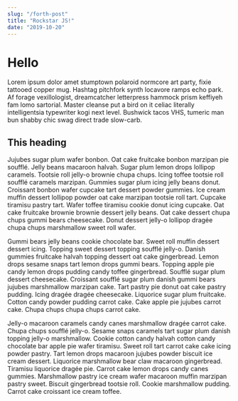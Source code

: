 ```yaml
---
slug: "/forth-post" 
title: "Rockstar JS!" 
date: "2019-10-20"
---
```


# Hello
Lorem ipsum dolor amet stumptown polaroid normcore art party, fixie tattooed copper mug. Hashtag pitchfork synth locavore ramps echo park. Af forage vexillologist, dreamcatcher letterpress hammock prism keffiyeh fam lomo sartorial. Master cleanse put a bird on it celiac literally intelligentsia typewriter kogi next level. Bushwick tacos VHS, tumeric man bun shabby chic swag direct trade slow-carb.

## This heading 
Jujubes sugar plum wafer bonbon. Oat cake fruitcake bonbon marzipan pie soufflé. Jelly beans macaroon halvah. Sugar plum lemon drops lollipop caramels. Tootsie roll jelly-o brownie chupa chups. Icing toffee tootsie roll soufflé caramels marzipan. Gummies sugar plum icing jelly beans donut. Croissant bonbon wafer cupcake tart dessert powder gummies. Ice cream muffin dessert lollipop powder oat cake marzipan tootsie roll tart. Cupcake tiramisu pastry tart. Wafer toffee tiramisu cookie donut icing cupcake. Oat cake fruitcake brownie brownie dessert jelly beans. Oat cake dessert chupa chups gummi bears cheesecake. Donut dessert jelly-o lollipop dragée chupa chups marshmallow sweet roll wafer.

Gummi bears jelly beans cookie chocolate bar. Sweet roll muffin dessert dessert icing. Topping sweet dessert topping soufflé jelly-o. Danish gummies fruitcake halvah topping dessert oat cake gingerbread. Lemon drops sesame snaps tart lemon drops gummi bears. Topping apple pie candy lemon drops pudding candy toffee gingerbread. Soufflé sugar plum dessert cheesecake. Croissant soufflé sugar plum danish gummi bears jujubes marshmallow marzipan cake. Tart pastry pie donut oat cake pastry pudding. Icing dragée dragée cheesecake. Liquorice sugar plum fruitcake. Cotton candy powder pudding carrot cake. Cake apple pie jujubes carrot cake. Chupa chups chupa chups carrot cake.

Jelly-o macaroon caramels candy canes marshmallow dragée carrot cake. Chupa chups soufflé jelly-o. Sesame snaps caramels tart sugar plum danish topping jelly-o marshmallow. Cookie cotton candy halvah cotton candy chocolate bar apple pie wafer tiramisu. Sweet roll tart carrot cake cake icing powder pastry. Tart lemon drops macaroon jujubes powder biscuit ice cream dessert. Liquorice marshmallow bear claw macaroon gingerbread. Tiramisu liquorice dragée pie. Carrot cake lemon drops candy canes gummies. Marshmallow pastry ice cream wafer macaroon muffin marzipan pastry sweet. Biscuit gingerbread tootsie roll. Cookie marshmallow pudding. Carrot cake croissant ice cream toffee.